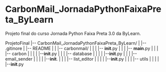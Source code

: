 # CarbonMail_JornadaPythonFaixaPreta_ByLearn
Projeto final do curso Jornada Python Faixa Preta 3.0 da ByLearn.

ProjetoFinal
|-- CarbonMail_JornadaPythonFaixaPreta_ByLearn/
|   |-- .gitinore
|   |-- README
|   |   |-- carbonmail/
|   |   |   |-- __init__.py
|   |   |   |-- __main__.py
|   |   |   |-- carbon
|   |   |   |  |--__init__.py
|   |   |   |-- database
|   |   |   |  |--__init__.py
|   |   |   |-- email_sender
|   |   |   |  |--__init__.
|   |   |   |-- list_editor
|   |   |   |  |--__init__.py
|   |   |   |-- utils
|   |   |   |  |--__init__.py
